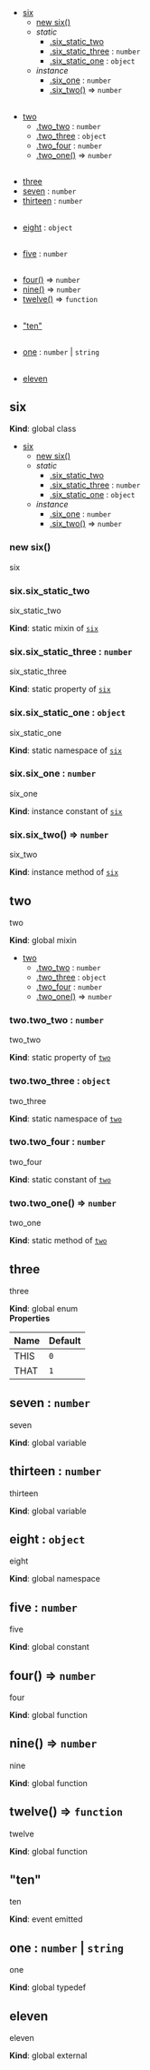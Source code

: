 ## 
* [six](#six)
  * [new six()](#new_six_new)
  * _static_
    * [.six_static_two](#six.six_static_two)
    * [.six_static_three](#six.six_static_three) : <code>number</code>
    * [.six_static_one](#six.six_static_one) : <code>object</code>
  * _instance_
    * [.six_one](#six+six_one) : <code>number</code>
    * [.six_two()](#six+six_two) ⇒ <code>number</code>
## 
* [two](#two)
  * [.two_two](#two.two_two) : <code>number</code>
  * [.two_three](#two.two_three) : <code>object</code>
  * [.two_four](#two.two_four) : <code>number</code>
  * [.two_one()](#two.two_one) ⇒ <code>number</code>
## 
* [three](#three)
* [seven](#seven) : <code>number</code>
* [thirteen](#thirteen) : <code>number</code>
## 
* [eight](#eight) : <code>object</code>
## 
* [five](#five) : <code>number</code>
## 
* [four()](#four) ⇒ <code>number</code>
* [nine()](#nine) ⇒ <code>number</code>
* [twelve()](#twelve) ⇒ <code>function</code>
## 
* ["ten"](#event_ten)
## 
* [one](#one) : <code>number</code> &#124; <code>string</code>
## 
* [eleven](#external_eleven)
<a name="six"></a>
## six
**Kind**: global class  

* [six](#six)
  * [new six()](#new_six_new)
  * _static_
    * [.six_static_two](#six.six_static_two)
    * [.six_static_three](#six.six_static_three) : <code>number</code>
    * [.six_static_one](#six.six_static_one) : <code>object</code>
  * _instance_
    * [.six_one](#six+six_one) : <code>number</code>
    * [.six_two()](#six+six_two) ⇒ <code>number</code>

<a name="new_six_new"></a>
### new six()
six

<a name="six.six_static_two"></a>
### six.six_static_two
six_static_two

**Kind**: static mixin of <code>[six](#six)</code>  
<a name="six.six_static_three"></a>
### six.six_static_three : <code>number</code>
six_static_three

**Kind**: static property of <code>[six](#six)</code>  
<a name="six.six_static_one"></a>
### six.six_static_one : <code>object</code>
six_static_one

**Kind**: static namespace of <code>[six](#six)</code>  
<a name="six+six_one"></a>
### six.six_one : <code>number</code>
six_one

**Kind**: instance constant of <code>[six](#six)</code>  
<a name="six+six_two"></a>
### six.six_two() ⇒ <code>number</code>
six_two

**Kind**: instance method of <code>[six](#six)</code>  
<a name="two"></a>
## two
two

**Kind**: global mixin  

* [two](#two)
  * [.two_two](#two.two_two) : <code>number</code>
  * [.two_three](#two.two_three) : <code>object</code>
  * [.two_four](#two.two_four) : <code>number</code>
  * [.two_one()](#two.two_one) ⇒ <code>number</code>

<a name="two.two_two"></a>
### two.two_two : <code>number</code>
two_two

**Kind**: static property of <code>[two](#two)</code>  
<a name="two.two_three"></a>
### two.two_three : <code>object</code>
two_three

**Kind**: static namespace of <code>[two](#two)</code>  
<a name="two.two_four"></a>
### two.two_four : <code>number</code>
two_four

**Kind**: static constant of <code>[two](#two)</code>  
<a name="two.two_one"></a>
### two.two_one() ⇒ <code>number</code>
two_one

**Kind**: static method of <code>[two](#two)</code>  
<a name="three"></a>
## three
three

**Kind**: global enum  
**Properties**

| Name | Default |
| --- | --- |
| THIS | <code>0</code> | 
| THAT | <code>1</code> | 

<a name="seven"></a>
## seven : <code>number</code>
seven

**Kind**: global variable  
<a name="thirteen"></a>
## thirteen : <code>number</code>
thirteen

**Kind**: global variable  
<a name="eight"></a>
## eight : <code>object</code>
eight

**Kind**: global namespace  
<a name="five"></a>
## five : <code>number</code>
five

**Kind**: global constant  
<a name="four"></a>
## four() ⇒ <code>number</code>
four

**Kind**: global function  
<a name="nine"></a>
## nine() ⇒ <code>number</code>
nine

**Kind**: global function  
<a name="twelve"></a>
## twelve() ⇒ <code>function</code>
twelve

**Kind**: global function  
<a name="event_ten"></a>
## "ten"
ten

**Kind**: event emitted  
<a name="one"></a>
## one : <code>number</code> &#124; <code>string</code>
one

**Kind**: global typedef  
<a name="external_eleven"></a>
## eleven
eleven

**Kind**: global external  
